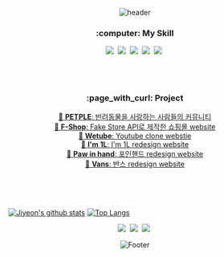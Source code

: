 

<div align="center">
  
  ![header](https://capsule-render.vercel.app/api?type=waving&color=7C9F7D&height=250&section=header&text=JIYEON&fontColor=375238&fontSize=64&animation=fadeIn&fontAlignY=38&desc=%20&descAlignY=62&descAlign=62)

  
  
  <h3> :computer: My Skill </h3>
  <img src="https://img.shields.io/badge/HTML-E34F26?style=flat-square&logo=HTML5&logoColor=white"/></a>&nbsp 
  <img src="https://img.shields.io/badge/CSS-1572B6?style=flat-square&logo=CSS3&logoColor=white"/></a>&nbsp 
  <img src="https://img.shields.io/badge/JavaScript-F7DF1E?style=flat-square&logo=JavaScript&logoColor=white"/></a>&nbsp 
  <img src="https://img.shields.io/badge/React-61DAFB?style=flat-square&logo=React&logoColor=white"/></a>&nbsp 
  <img src="https://img.shields.io/badge/TypeScript-3178C6?style=flat-square&logo=TypeScript&logoColor=white"/></a>&nbsp  
</div>

<br >
<br >
<br >



<div align="center">
  <h3>:page_with_curl: Project</h3>
  
  <a href="https://github.com/ziynii/project__petple" color="black">:gem: <strong>PETPLE</strong>: 반려동물을 사랑하는 사람들의 커뮤니티</a><br/>
  <a href="https://github.com/ziynii/project__f-shop">:gem: <strong>F-Shop</strong>: Fake Store API로 제작한 쇼핑몰 website</a><br/>
  <a href="https://github.com/ziynii/project__wetube">:gem: <strong>Wetube</strong>: Youtube clone webstie</a><br/>
  <a href="https://github.com/ziynii/project__im1l-renewal">:gem: <strong>I'm 1L</strong>: I'm 1L redesign website</a><br/>
  <a href="https://github.com/ziynii/project__pawin-hand__renewal">:gem: <strong>Paw in hand</strong>: 포인핸드 redesign website</a><br/>
  <a href="https://github.com/ziynii/project__vans-renewal">:gem: <strong>Vans</strong>: 반스 redesign website</a>
  
 </div>

<br >
<br >
<br >

<div>
  
  [![Jiyeon's github stats](https://github-readme-stats.vercel.app/api?username=ziynii&show_icons=true&theme=dracula)](https://github.com/ziynii)
  [![Top Langs](https://github-readme-stats.vercel.app/api/top-langs/?username=ziynii&layout=compact)](https://github.com/ziynii/github-readme-stats)
  
</div>

  

<div align="center">
  <a href="">
    <img src="https://img.shields.io/badge/Gmail-EA4335?style=flat-square&logo=Gmail&logoColor=white"/></a>&nbsp  
  </a>
    <a>
    <img src="https://img.shields.io/badge/Portfolio-7C9F7D?style=flat-square"/></a>&nbsp  
  </a>
    <a>
    <img src="https://img.shields.io/badge/DevBlog-20C997?style=flat-square&logo=Velog&logoColor=white"/></a>&nbsp  
  </a>
  
  ![Footer](https://capsule-render.vercel.app/api?type=waving&color=7C9F7D&height=200&section=footer)
</div>

